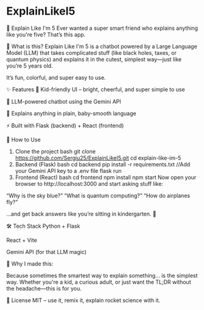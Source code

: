 # ExplainLikeI5
🧠 Explain Like I'm 5
Ever wanted a super smart friend who explains anything like you're five? That’s this app.

🍼 What is this?
Explain Like I'm 5 is a chatbot powered by a Large Language Model (LLM) that takes complicated stuff (like black holes, taxes, or quantum physics) and explains it in the cutest, simplest way—just like you’re 5 years old.

It’s fun, colorful, and super easy to use.

✨ Features
🎨 Kid-friendly UI – bright, cheerful, and super simple to use

🤖 LLM-powered chatbot using the Gemini API

🧾 Explains anything in plain, baby-smooth language

⚡ Built with Flask (backend) + React (frontend)

🚀 How to Use
1. Clone the project
bash
git clone https://github.com/Sergiu25/ExplainLikeI5.git
cd explain-like-im-5
2. Backend (Flask)
bash
cd backend
pip install -r requirements.txt
//Add your Gemini API key to a .env file
flask run
3. Frontend (React)
bash
cd frontend
npm install
npm start
Now open your browser to http://localhost:3000 and start asking stuff like:

“Why is the sky blue?”
“What is quantum computing?”
“How do airplanes fly?”

…and get back answers like you’re sitting in kindergarten. 🐣

🛠️ Tech Stack
Python + Flask

React + Vite

Gemini API (for that LLM magic)

📌 Why I made this:

Because sometimes the smartest way to explain something… is the simplest way. Whether you're a kid, a curious adult, or just want the TL;DR without the headache—this is for you.

🌈 License
MIT – use it, remix it, explain rocket science with it.


